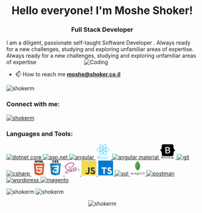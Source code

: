 <h1 align="center"> Hello everyone! I'm Moshe Shoker!</h1>
<h3 align="center">Full Stack Developer</h3>
 I am a diligent, passionate self-taught Software Developer .
Always ready for a new challenges, studying and exploring unfamiliar areas of expertise.
Always ready for a new challenges, studying and exploring unfamiliar areas of expertise</h3>
<img align="right" alt="Coding" width="300" src="https://media.tenor.com/2fXbn6Xtt0UAAAAM/software-software-development.gif">

- 📫 How to reach me **moshe@shoker.co.il**
<p align="left"> <img src="https://komarev.com/ghpvc/?username=shokerm&label=Profile%20views&color=0e75b6&style=flat" alt="shokerm" /> </p>

<h3 align="left">Connect with me:</h3>
<p align="left">
<a href="https://linkedin.com/in/shokerm" target="blank"><img align="center" src="https://raw.githubusercontent.com/rahuldkjain/github-profile-readme-generator/master/src/images/icons/Social/linked-in-alt.svg" alt="shokerm" height="30" width="40" /></a>
</p>

<h3 align="left">Languages and Tools:</h3>
<p align="left"> 
    <a href="https://dotnet.microsoft.com/" target="_blank" rel="noreferrer"> <img src="https://upload.wikimedia.org/wikipedia/commons/e/ee/.NET_Core_Logo.svg" alt="dotnet core" width="40" height="40"/> </a>
<a href="https://dotnet.microsoft.com/en-us/apps/aspnet" target="_blank" rel="noreferrer"> <img src="https://www.svgrepo.com/show/508894/aspnet.svg" alt="asp.net" width="40" height="40"/> </a>
  <a href="https://www.angular.io/" target="_blank" rel="noreferrer"> <img src="https://angular.io/assets/images/logos/angular/angular.svg" alt="angular" width="40" height="40"/> </a>
    <a href="https://reactjs.org/" target="_blank" rel="noreferrer"> <img src="https://raw.githubusercontent.com/devicons/devicon/master/icons/react/react-original-wordmark.svg" alt="react" width="40" height="40"/> </a>
<a href="https://material.angular.io" target="_blank" rel="noreferrer"> <img src="https://material.angular.io/assets/img/angular-material-logo.svg" alt="angular material" width="40" height="40"/> </a>
<a href="https://getbootstrap.com" target="_blank" rel="noreferrer"> <img src="https://raw.githubusercontent.com/devicons/devicon/master/icons/bootstrap/bootstrap-plain-wordmark.svg" alt="bootstrap" width="40" height="40"/> </a>
<a href="https://git-scm.com/" target="_blank" rel="noreferrer"> <img src="https://www.vectorlogo.zone/logos/git-scm/git-scm-icon.svg" alt="git" width="40" height="40"/> </a> 
 <a href="https://learn.microsoft.com/en-us/dotnet/csharp/" target="_blank" rel="noreferrer"> <img src="https://upload.wikimedia.org/wikipedia/commons/b/bd/Logo_C_sharp.svg" alt="csharp" width="40" height="40"/> </a>
<a href="https://www.w3.org/html/" target="_blank" rel="noreferrer"> <img src="https://raw.githubusercontent.com/devicons/devicon/master/icons/html5/html5-original-wordmark.svg" alt="html5" width="40" height="40"/></a>
    <a href="https://www.w3schools.com/css/" target="_blank" rel="noreferrer"> <img src="https://raw.githubusercontent.com/devicons/devicon/master/icons/css3/css3-original-wordmark.svg" alt="css3" width="40" height="40"/> </a>
    <a href="https://sass-lang.com" target="_blank" rel="noreferrer"> <img src="https://raw.githubusercontent.com/devicons/devicon/master/icons/sass/sass-original.svg" alt="sass" width="40" height="40"/> </a> 
      <a href="https://developer.mozilla.org/en-US/docs/Web/JavaScript" target="_blank" rel="noreferrer"> <img src="https://raw.githubusercontent.com/devicons/devicon/master/icons/javascript/javascript-original.svg" alt="javascript" width="40" height="40"/> </a>
    <a href="https://www.typescriptlang.org/" target="_blank" rel="noreferrer"> <img src="https://raw.githubusercontent.com/devicons/devicon/master/icons/typescript/typescript-original.svg" alt="typescript" width="40" height="40"/> </a>
 <a href="https://www.w3schools.com/sql/" target="_blank" rel="noreferrer"> <img src="https://www.svgrepo.com/show/331760/sql-database-generic.svg" alt="sql" width="40" height="40"/> </a>  
 <a href="https://www.mongodb.com/" target="_blank" rel="noreferrer"> <img src="https://raw.githubusercontent.com/devicons/devicon/master/icons/mongodb/mongodb-original-wordmark.svg" alt="mongodb" width="40" height="40"/> </a>  
<a href="https://postman.com" target="_blank" rel="noreferrer"> <img src="https://www.vectorlogo.zone/logos/getpostman/getpostman-icon.svg" alt="postman" width="40" height="40"/> </a> 
<a href="https://wordpress.com" target="_blank" rel="noreferrer"> <img src="https://www.svgrepo.com/show/452136/wordpress.svg" alt="wordpress" width="40" height="40"/> </a>
<a href="https://magento.com" target="_blank" rel="noreferrer"> <img src="https://www.svgrepo.com/show/475664/magento-color.svg" alt="magento" width="40" height="40"/> </a> 

  
</p>

<p><img align="left" src="https://github-readme-stats.vercel.app/api/top-langs?username=shokerm&show_icons=true&locale=en&layout=compact" alt="shokerm" /></p>

<p>&nbsp;<img  src="https://github-readme-stats.vercel.app/api?username=shokerm&show_icons=true&locale=en" alt="shokerm" /></p>
<p align="center"><img  src="https://github-readme-streak-stats.herokuapp.com/?user=shokerm&" alt="shokerm" /></p>
